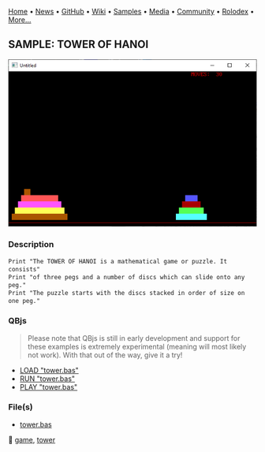 [Home](https://qb64.com) • [News](../../news.md) • [GitHub](../../github.md) • [Wiki](../../wiki.md) • [Samples](../../samples.md) • [Media](../../media.md) • [Community](../../community.md) • [Rolodex](../../rolodex.md) • [More...](../../more.md)

## SAMPLE: TOWER OF HANOI

![screenshot.png](img/screenshot.png)

### Description

```text
Print "The TOWER OF HANOI is a mathematical game or puzzle. It consists"
Print "of three pegs and a number of discs which can slide onto any peg."
Print "The puzzle starts with the discs stacked in order of size on one peg."
```

### QBjs

> Please note that QBjs is still in early development and support for these examples is extremely experimental (meaning will most likely not work). With that out of the way, give it a try!

* [LOAD "tower.bas"](https://v6p9d9t4.ssl.hwcdn.net/html/5953810/index.html?src=https://qb64.com/samples/tower-of-hanoi/src/tower.bas)
* [RUN "tower.bas"](https://v6p9d9t4.ssl.hwcdn.net/html/5953810/index.html?mode=auto&src=https://qb64.com/samples/tower-of-hanoi/src/tower.bas)
* [PLAY "tower.bas"](https://v6p9d9t4.ssl.hwcdn.net/html/5953810/index.html?mode=play&src=https://qb64.com/samples/tower-of-hanoi/src/tower.bas)

### File(s)

* [tower.bas](src/tower.bas)

🔗 [game](../game.md), [tower](../tower.md)
